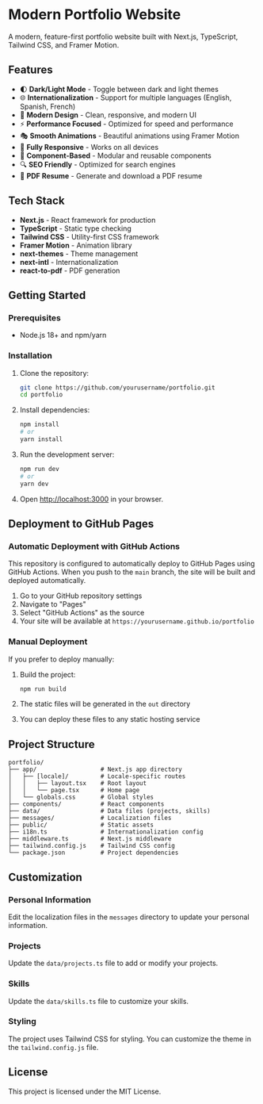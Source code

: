 # Modern Portfolio Website

A modern, feature-first portfolio website built with Next.js, TypeScript, Tailwind CSS, and Framer Motion.

## Features

- 🌓 **Dark/Light Mode** - Toggle between dark and light themes
- 🌐 **Internationalization** - Support for multiple languages (English, Spanish, French)
- 🎨 **Modern Design** - Clean, responsive, and modern UI
- ⚡ **Performance Focused** - Optimized for speed and performance
- 🎭 **Smooth Animations** - Beautiful animations using Framer Motion
- 📱 **Fully Responsive** - Works on all devices
- 🧩 **Component-Based** - Modular and reusable components
- 🔍 **SEO Friendly** - Optimized for search engines
- 📄 **PDF Resume** - Generate and download a PDF resume

## Tech Stack

- **Next.js** - React framework for production
- **TypeScript** - Static type checking
- **Tailwind CSS** - Utility-first CSS framework
- **Framer Motion** - Animation library
- **next-themes** - Theme management
- **next-intl** - Internationalization
- **react-to-pdf** - PDF generation

## Getting Started

### Prerequisites

- Node.js 18+ and npm/yarn

### Installation

1. Clone the repository:
   ```bash
   git clone https://github.com/yourusername/portfolio.git
   cd portfolio
   ```

2. Install dependencies:
   ```bash
   npm install
   # or
   yarn install
   ```

3. Run the development server:
   ```bash
   npm run dev
   # or
   yarn dev
   ```

4. Open [http://localhost:3000](http://localhost:3000) in your browser.

## Deployment to GitHub Pages

### Automatic Deployment with GitHub Actions

This repository is configured to automatically deploy to GitHub Pages using GitHub Actions. When you push to the `main` branch, the site will be built and deployed automatically.

1. Go to your GitHub repository settings
2. Navigate to "Pages"
3. Select "GitHub Actions" as the source
4. Your site will be available at `https://yourusername.github.io/portfolio`

### Manual Deployment

If you prefer to deploy manually:

1. Build the project:
   ```bash
   npm run build
   ```

2. The static files will be generated in the `out` directory
3. You can deploy these files to any static hosting service

## Project Structure

```
portfolio/
├── app/                  # Next.js app directory
│   ├── [locale]/         # Locale-specific routes
│   │   ├── layout.tsx    # Root layout
│   │   └── page.tsx      # Home page
│   └── globals.css       # Global styles
├── components/           # React components
├── data/                 # Data files (projects, skills)
├── messages/             # Localization files
├── public/               # Static assets
├── i18n.ts               # Internationalization config
├── middleware.ts         # Next.js middleware
├── tailwind.config.js    # Tailwind CSS config
└── package.json          # Project dependencies
```

## Customization

### Personal Information

Edit the localization files in the `messages` directory to update your personal information.

### Projects

Update the `data/projects.ts` file to add or modify your projects.

### Skills

Update the `data/skills.ts` file to customize your skills.

### Styling

The project uses Tailwind CSS for styling. You can customize the theme in the `tailwind.config.js` file.

## License

This project is licensed under the MIT License. 